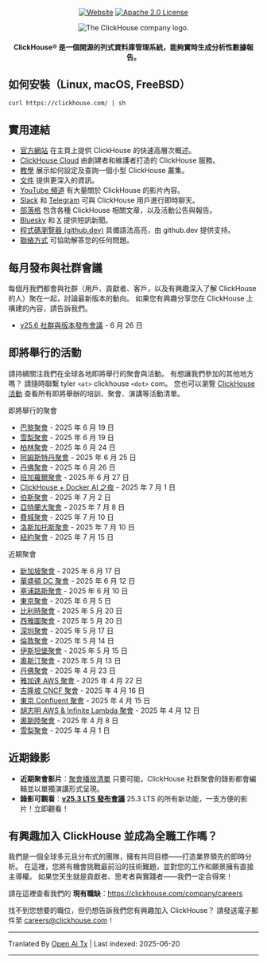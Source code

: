 <div align=center>

[![Website](https://img.shields.io/website?up_message=AVAILABLE&down_message=DOWN&url=https%3A%2F%2Fclickhouse.com&style=for-the-badge)](https://clickhouse.com)
[![Apache 2.0 License](https://img.shields.io/badge/license-Apache%202.0-blueviolet?style=for-the-badge)](https://www.apache.org/licenses/LICENSE-2.0)

<picture align=center>
    <source media="(prefers-color-scheme: dark)" srcset="https://github.com/ClickHouse/clickhouse-docs/assets/9611008/4ef9c104-2d3f-4646-b186-507358d2fe28">
    <source media="(prefers-color-scheme: light)" srcset="https://github.com/ClickHouse/clickhouse-docs/assets/9611008/b001dc7b-5a45-4dcd-9275-e03beb7f9177">
    <img alt="The ClickHouse company logo." src="https://github.com/ClickHouse/clickhouse-docs/assets/9611008/b001dc7b-5a45-4dcd-9275-e03beb7f9177">
</picture>

<h4>ClickHouse® 是一個開源的列式資料庫管理系統，能夠實時生成分析性數據報告。</h4>

</div>

## 如何安裝（Linux, macOS, FreeBSD）

```
curl https://clickhouse.com/ | sh
```

## 實用連結

* [官方網站](https://clickhouse.com/) 在主頁上提供 ClickHouse 的快速高層次概述。
* [ClickHouse Cloud](https://clickhouse.cloud) 由創建者和維護者打造的 ClickHouse 服務。
* [教學](https://clickhouse.com/docs/getting_started/tutorial/) 展示如何設定及查詢一個小型 ClickHouse 叢集。
* [文件](https://clickhouse.com/docs/) 提供更深入的資訊。
* [YouTube 頻道](https://www.youtube.com/c/ClickHouseDB) 有大量關於 ClickHouse 的影片內容。
* [Slack](https://clickhouse.com/slack) 和 [Telegram](https://telegram.me/clickhouse_en) 可與 ClickHouse 用戶進行即時聊天。
* [部落格](https://clickhouse.com/blog/) 包含各種 ClickHouse 相關文章，以及活動公告與報告。
* [Bluesky](https://bsky.app/profile/clickhouse.com) 和 [X](https://x.com/ClickHouseDB) 提供短訊新聞。
* [程式碼瀏覽器 (github.dev)](https://github.dev/ClickHouse/ClickHouse) 具備語法高亮，由 github.dev 提供支持。
* [聯絡方式](https://clickhouse.com/company/contact) 可協助解答您的任何問題。

## 每月發布與社群會議

每個月我們都會與社群（用戶、貢獻者、客戶，以及有興趣深入了解 ClickHouse 的人）聚在一起，討論最新版本的動向。
如果您有興趣分享您在 ClickHouse 上構建的內容，請告訴我們。

* [v25.6 社群與版本發布會議](https://clickhouse.com/company/events/v25-6-community-release-call) - 6 月 26 日

## 即將舉行的活動

請持續關注我們在全球各地即將舉行的聚會與活動。
有想讓我們參加的其他地方嗎？
請隨時聯繫 tyler `<at>` clickhouse `<dot>` com。
您也可以瀏覽 [ClickHouse 活動](https://clickhouse.com/company/news-events) 查看所有即將舉辦的培訓、聚會、演講等活動清單。

即將舉行的聚會
* [巴黎聚會](https://www.meetup.com/clickhouse-france-user-group/events/308053030/) - 2025 年 6 月 19 日
* [雪梨聚會](https://www.meetup.com/clickhouse-australia-user-group/events/308248552/) - 2025 年 6 月 19 日
* [柏林聚會](https://www.meetup.com/clickhouse-berlin-user-group/events/307866586/) - 2025 年 6 月 24 日
* [阿姆斯特丹聚會](https://www.meetup.com/clickhouse-netherlands-user-group/events/308053051/) - 2025 年 6 月 25 日
* [丹佛聚會](https://lu.ma/j7qm8o6i) - 2025 年 6 月 26 日
* [班加羅爾聚會](https://www.meetup.com/clickhouse-bangalore-user-group/events/308323519/) - 2025 年 6 月 27 日
* [ClickHouse + Docker AI 之夜](https://lu.ma/g9nhgnlh) - 2025 年 7 月 1 日
* [伯斯聚會](https://www.meetup.com/clickhouse-perth-user-group/events/308421971/) - 2025 年 7 月 2 日
* [亞特蘭大聚會](https://www.meetup.com/clickhouse-atlanta-meetup-group/events/307627590/) - 2025 年 7 月 8 日
* [費城聚會](https://www.meetup.com/clickhouse-philadelphia-user-group/events/308333554/) - 2025 年 7 月 10 日
* [洛斯加托斯聚會](https://www.meetup.com/clickhouse-silicon-valley-meetup-group/events/308546075) - 2025 年 7 月 10 日
* [紐約聚會](https://www.meetup.com/clickhouse-new-york-user-group/events/307627675/) - 2025 年 7 月 15 日

近期聚會
* [新加坡聚會](https://www.meetup.com/clickhouse-cyprus-user-group/events/307819236) - 2025 年 6 月 17 日
* [華盛頓 DC 聚會](https://www.meetup.com/clickhouse-dc-user-group/events/307622954/) - 2025 年 6 月 12 日
* [塞浦路斯聚會](https://www.meetup.com/clickhouse-cyprus-user-group/events/307819236) - 2025 年 6 月 10 日
* [東京聚會](https://www.meetup.com/clickhouse-tokyo-user-group/events/307689645/) - 2025 年 6 月 5 日
* [比利時聚會](https://www.meetup.com/clickhouse-belgium-user-group/events/307818346/) - 2025 年 5 月 20 日
* [西雅圖聚會](https://www.meetup.com/clickhouse-seattle-user-group/events/307622716/) - 2025 年 5 月 20 日
* [深圳聚會](https://www.huodongxing.com/event/7803892350511) - 2025 年 5 月 17 日
* [倫敦聚會](https://www.meetup.com/clickhouse-london-user-group/events/306047172/) - 2025 年 5 月 14 日
* [伊斯坦堡聚會](https://www.meetup.com/clickhouse-turkiye-meetup-group/events/306978337/) - 2025 年 5 月 15 日
* [奧斯汀聚會](https://www.meetup.com/clickhouse-austin-user-group/events/307289908) - 2025 年 5 月 13 日
* [丹佛聚會](https://www.meetup.com/clickhouse-denver-user-group/events/306934991/) - 2025 年 4 月 23 日
* [雅加達 AWS 聚會](https://www.meetup.com/clickhouse-indonesia-user-group/events/306973747/) - 2025 年 4 月 22 日
* [吉隆坡 CNCF 聚會](https://www.meetup.com/clickhouse-malaysia-meetup-group/events/306697678/) - 2025 年 4 月 16 日
* [東京 Confluent 聚會](https://www.meetup.com/clickhouse-tokyo-user-group/events/306832118/) - 2025 年 4 月 15 日
* [胡志明 AWS & Infinite Lambda 聚會](https://www.meetup.com/clickhouse-vietnam-meetup-group/events/306810105/) - 2025 年 4 月 12 日
* [奧斯陸聚會](https://www.meetup.com/open-source-real-time-data-warehouse-real-time-analytics/events/306414327/) - 2025 年 4 月 8 日
* [雪梨聚會](https://www.meetup.com/clickhouse-australia-user-group/events/306549810/) - 2025 年 4 月 1 日

## 近期錄影

* **近期聚會影片**：[聚會播放清單](https://www.youtube.com/playlist?list=PL0Z2YDlm0b3iNDUzpY1S3L_iV4nARda_U) 只要可能，ClickHouse 社群聚會的錄影都會編輯並以單獨演講形式呈現。
* **錄影可觀看**：[**v25.3 LTS 發布會議**](https://www.youtube.com/watch?v=iCKEzp0_Z2Q) 25.3 LTS 的所有新功能，一支方便的影片！立即觀看！

 ## 有興趣加入 ClickHouse 並成為全職工作嗎？

我們是一個全球多元且分布式的團隊，擁有共同目標——打造業界領先的即時分析。
在這裡，您將有機會挑戰最前沿的技術難題，並對您的工作和願景擁有直接主導權。
如果您天生就是貢獻者、思考者與實踐者——我們一定合得來！

請在這裡查看我們的 **現有職缺**：https://clickhouse.com/company/careers

找不到您想要的職位，但仍想告訴我們您有興趣加入 ClickHouse？
請發送電子郵件至 careers@clickhouse.com！

---

Tranlated By [Open Ai Tx](https://github.com/OpenAiTx/OpenAiTx) | Last indexed: 2025-06-20

---